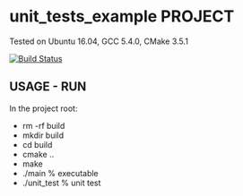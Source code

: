 # unit_tests_example PROJECT

Tested on Ubuntu 16.04, GCC 5.4.0, CMake 3.5.1

[![Build Status](https://travis-ci.org/ryanpfeeley/unit_tests_example.svg?branch=master)](https://travis-ci.org/ryanpfeeley/unit_tests_example)

## USAGE - RUN
In the project root:
* rm -rf build
* mkdir build
* cd build
* cmake ..
* make
* ./main      	% executable
* ./unit_test	% unit test

